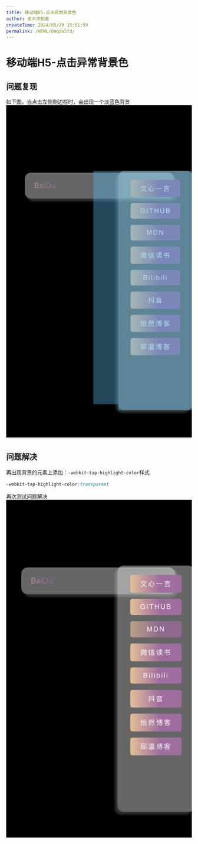 ```yaml
---
title: 移动端H5-点击异常背景色
author: 老木求知者
createTime: 2024/05/29 15:51:59
permalink: /HTML/0eq2u5fd/
---
```

# 移动端H5-点击异常背景色


## 问题复现

如下图，当点击左侧侧边栏时，会出现一个淡蓝色背景
![alt text](images/image-1.png)

## 问题解决
再出现背景的元素上添加：`-webkit-tap-highlight-color`样式

```css
-webkit-tap-highlight-color:transparent
```
再次测试问题解决
![alt text](images/image-2.png)